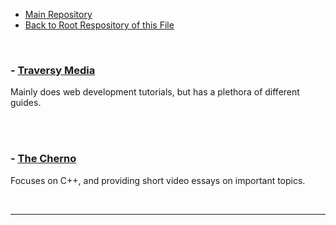  - [Main Repository](https://github.com/blatant-trapdoor/cavann-s-utility-repository)
 - [Back to Root Respository of this File]()


<br>

 ### - [Traversy Media](https://www.youtube.com/user/TechGuyWeb)

<p> Mainly does web development tutorials, but has a plethora of different guides. </p>

</br>


<br>

 ### - [The Cherno]()

 <p> Focuses on C++, and providing short video essays on important topics. </p>
</br>

---
